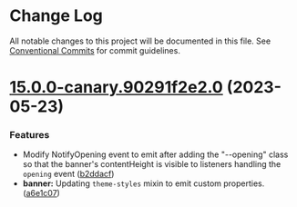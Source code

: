 # Change Log

All notable changes to this project will be documented in this file.
See [Conventional Commits](https://conventionalcommits.org) for commit guidelines.

# [15.0.0-canary.90291f2e2.0](https://github.com/material-components/material-components-web/compare/v14.0.0...v15.0.0-canary.90291f2e2.0) (2023-05-23)


### Features

* Modify NotifyOpening event to emit after adding the "--opening" class so that the banner's contentHeight is visible to listeners handling the `opening` event ([b2ddacf](https://github.com/material-components/material-components-web/commit/b2ddacf738a9fc404225ff2c23169000dd69ddd1))
* **banner:** Updating `theme-styles` mixin to emit custom properties. ([a6e1c07](https://github.com/material-components/material-components-web/commit/a6e1c07025c66d0d29ac4c66584474a336b5ef26))
